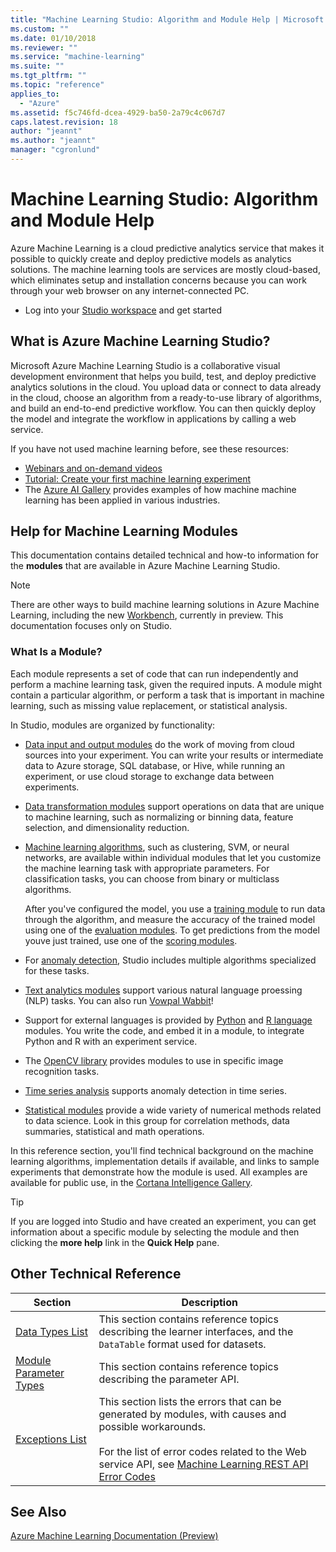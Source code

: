 ```yaml
---
title: "Machine Learning Studio: Algorithm and Module Help | Microsoft Docs"
ms.custom: ""
ms.date: 01/10/2018
ms.reviewer: ""
ms.service: "machine-learning"
ms.suite: ""
ms.tgt_pltfrm: ""
ms.topic: "reference"
applies_to: 
  - "Azure"
ms.assetid: f5c746fd-dcea-4929-ba50-2a79c4c067d7
caps.latest.revision: 18
author: "jeannt"
ms.author: "jeannt"
manager: "cgronlund"
---
```

# Machine Learning Studio: Algorithm and Module Help
Azure Machine Learning is a cloud predictive analytics service that makes it possible to quickly create and deploy predictive models as analytics solutions. The machine learning tools are services are mostly cloud-based, which eliminates setup and installation concerns because you can work through your web browser on any internet-connected PC.

+ Log into your [Studio workspace](https://studio.azureml.net/Home) and get started
  
## What is Azure Machine Learning Studio?

Microsoft Azure Machine Learning Studio is a collaborative visual development environment that helps you build, test, and deploy predictive analytics solutions in the cloud.  You upload data or connect to data already in the cloud, choose an algorithm from a ready-to-use library of algorithms, and build an end-to-end predictive workflow. You can then quickly deploy the model and integrate the workflow in applications by calling a web service.

If you have not used machine learning before, see these resources:
+ [Webinars and on-demand videos](https://gallery.cortanaintelligence.com/learnings)
+ [Tutorial: Create your first machine learning experiment](https://docs.microsoft.com/azure/machine-learning/machine-learning-create-experiment)
+ The [Azure AI Gallery](https://gallery.cortanaintelligence.com/) provides examples of how machine machine learning has been applied in various industries.
  
## Help for Machine Learning Modules  

This documentation contains detailed technical and how-to information for the **modules** that are available in Azure Machine Learning Studio. 

> [!NOTE]
There are other ways to build machine learning solutions in Azure Machine Learning, including the new [Workbench](https://docs.microsoft.com/azure/machine-learning/preview/quickstart-installation), currently in preview. This documentation focuses only on Studio.

### What Is a Module?

Each module represents a set of code that can run independently and perform a machine learning task, given the required inputs. A module might contain a particular algorithm, or perform a task that is important in machine learning, such as missing value replacement, or statistical analysis. 
 
In Studio, modules are organized by functionality:

+ [Data input and output modules](data-input-and-output.md) do the work of moving from cloud sources into your experiment. You can write your results or intermediate data to Azure storage, SQL database, or Hive, while running an experiment, or use cloud storage to exchange data between experiments.  
 + [Data transformation modules](data-transformation.md) support operations on data that are unique to machine learning, such as normalizing or binning data, feature selection, and dimensionality reduction.
 + [Machine learning algorithms](machine-learning-modules.md), such as clustering, SVM, or neural networks, are available within individual modules that let you customize the machine learning task with appropriate parameters. For classification tasks, you can choose from binary or multiclass algorithms. 
 
     After you've configured the model, you use a [training module](machine-learning-train.md) to run data through the algorithm, and measure the accuracy of the trained model using one of the [evaluation modules](machine-learning-evaluate.md). To get predictions from the model youve just trained, use one of the [scoring modules](machine-learning-score.md).  
 + For [anomaly detection](anomaly-detection.md), Studio includes multiple algorithms specialized for these tasks.
 + [Text analytics modules](text-analytics.md) support various natural language proessing (NLP) tasks. You can also run [Vowpal Wabbit](train-vowpal-wabbit-version-8-model.md)!
 + Support for external languages is provided by [Python](python-language-modules.md) and [R language](r-language-modules.md) modules. You write the code, and embed it in a module, to integrate Python and R with an experiment service.
 + The [OpenCV library](opencv-library-modules.md) provides modules to use in specific image recognition tasks.
 + [Time series analysis](time-series.md) supports anomaly detection in time series.
+ [Statistical modules](statistical-functions.md) provide a wide variety of numerical methods related to data science. Look in this group for correlation methods, data summaries, statistical and math operations. 
  
In this reference section, you'll find technical background on the machine learning algorithms,  implementation details if available, and links to sample experiments that demonstrate how the module is used. All examples are available for public use, in the [Cortana Intelligence Gallery](https://gallery.cortanaintelligence.com).  

 > [!TIP]
 > If you are logged into Studio and have created an experiment, you can get information about a specific module by selecting the module and then clicking the **more help** link in the **Quick Help** pane.  
 

## Other Technical Reference

|Section|Description|  
|-------------|-----------------|  
|[Data Types List](machine-learning-module-data-types.md#types)|This section contains reference topics describing the learner interfaces, and  the `DataTable` format used for datasets.|  
|[Module Parameter Types](machine-learning-module-parameter-types.md)|This section contains reference topics describing the parameter API.|  
|[Exceptions List](machine-learning-module-error-codes.md#errors)|This section lists the errors that can be generated by modules, with causes and possible workarounds.<br /><br /> For the list of error codes related to the Web service API, see [Machine Learning REST API Error Codes](https://docs.microsoft.com/azure/machine-learning/studio/web-service-error-codes)|  


## See Also  
 [Azure Machine Learning Documentation (Preview)](https://docs.microsoft.com/azure/machine-learning/preview/)